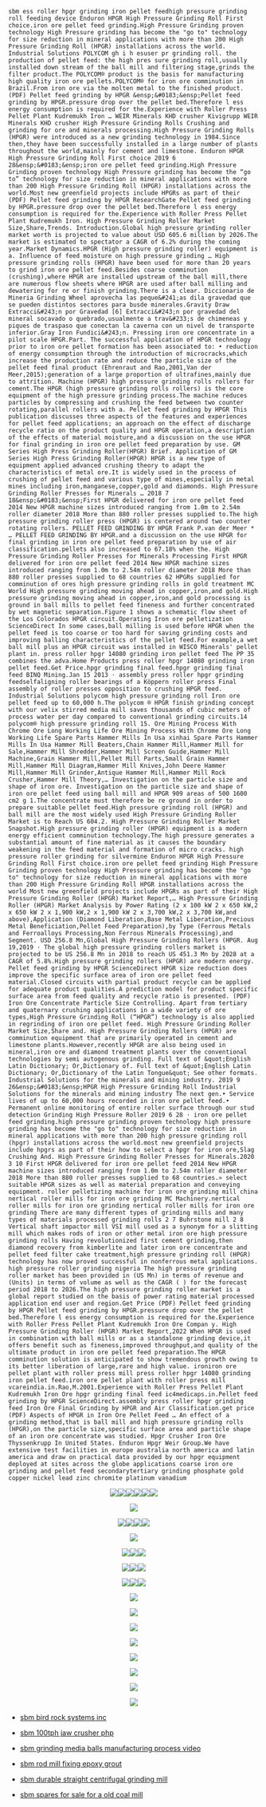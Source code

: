 
```
sbm ess roller hpgr grinding iron pellet feedhigh pressure grinding roll feeding device Enduron HPGR High Pressure Grinding Roll First choice.iron ore pellet feed grinding.High Pressure Grinding proven technology High Pressure grinding has become the "go to" technology for size reduction in mineral applications with more than 200 High Pressure Grinding Roll (HPGR) installations across the world. Industrial Solutions POLYCOM gh i h esuser pr grinding roll. the production of pellet feed: the high pres sure grinding roll,usually installed down stream of the ball mill and filtering stage,grinds the filter product.The POLYCOM® product is the basis for manufacturing high quality iron ore pellets.POLYCOM® for iron ore comminution in Brazil.From iron ore via the molten metal to the finished product. (PDF) Pellet feed grinding by HPGR &ensp;&#0183;&ensp;Pellet feed grinding by HPGR.pressure drop over the pellet bed.Therefore l ess energy consumption is required for the.Experience with Roller Press Pellet Plant Kudremukh Iron … WEIR Minerals KHD crusher Kivigrupp WEIR Minerals KHD crusher High Pressure Grinding Rolls Crushing and grinding for ore and minerals processing.High Pressure Grinding Rolls (HPGR) were introduced as a new grinding technology in 1984.Since then,they have been successfully installed in a large number of plants throughout the world,mainly for cement and limestone. Enduron HPGR High Pressure Grinding Roll First choice 2019 6 28&ensp;&#0183;&ensp;iron ore pellet feed grinding.High Pressure Grinding proven technology High Pressure grinding has become the “go to” technology for size reduction in mineral applications with more than 200 High Pressure Grinding Roll (HPGR) installations across the world.Most new greenfield projects include HPGRs as part of their (PDF) Pellet feed grinding by HPGR ResearchGate Pellet feed grinding by HPGR.pressure drop over the pellet bed.Therefore l ess energy consumption is required for the.Experience with Roller Press Pellet Plant Kudremukh Iron. High Pressure Grinding Roller Market Size,Share,Trends. Introduction.Global high pressure grinding roller market worth is projected to value about USD 605.6 million by 2026.The market is estimated to spectator a CAGR of 6.2% during the coming year.Market Dynamics.HPGR (High pressure grinding roller) equipment is a. Influence of feed moisture on high pressure grinding … High pressure grinding rolls (HPGR) have been used for more than 20 years to grind iron ore pellet feed.Besides coarse comminution (crushing),where HPGR are installed upstream of the ball mill,there are numerous flow sheets where HPGR are used after ball milling and dewatering for re or finish grinding.There is a clear. Diccionario de Mineria Grinding Wheel aprovecha las peque&#241;as dila gravedad que se pueden distintos sectores para busde minerales.Gravity Draw Extracci&#243;n por Gravedad [6] Extracci&#243;n por gravedad del mineral socavado o quebrado,usualmente a trav&#233;s de chimeneas y piques de traspaso que conectan la caverna con un nivel de transporte inferior.Gray Iron Fundici&#243;n. Pressing iron ore concentrate in a pilot scale HPGR.Part. The successful application of HPGR technology prior to iron ore pellet formation has been associated to: • reduction of energy consumption through the introduction of microcracks,which increase the production rate and reduce the particle size of the pellet feed final product (Ehrenraut and Rao,2001,Van der Meer,2015);generation of a large proportion of ultrafines,mainly due to attrition. Machine (HPGR) high pressure grinding rolls rollers for cement.The HPGR (high pressure grinding rolls rollers) is the core equipment of the high pressure grinding process.The machine reduces particles by compressing and crushing the feed between two counter rotating,parallel rollers with a. Pellet feed grinding by HPGR This publication discusses three aspects of the features and experiences for pellet feed applications; an approach on the effect of discharge recycle ratio on the product quality and HPGR operation,a description of the effects of material moisture,and a discussion on the use HPGR for final grinding in iron ore pellet feed preparation by use. GM Series High Press Grinding Roller(HPGR) Brief. Application of GM Series High Press Grinding Roller(HPGR) HPGR is a new type of equipment applied advanced crushing theory to adapt the characteristics of metal ore.It is widely used in the process of crushing of pellet feed and various type of mines,especially in metal mines including iron,manganese,copper,gold and diamonds. High Pressure Grinding Roller Presses for Minerals … 2018 7 18&ensp;&#0183;&ensp;First HPGR delivered for iron ore pellet feed 2014 New HPGR machine sizes introduced ranging from 1.0m to 2.54m roller diameter 2018 More than 880 roller presses supplied to.The high pressure grinding roller press (HPGR) is centered around two counter rotating rollers. PELLET FEED GRINDING BY HPGR Frank P.van der Meer * … PELLET FEED GRINDING BY HPGR.and a discussion on the use HPGR for final grinding in iron ore pellet feed preparation by use of air classification.pellets also increased to 67.18% when the. High Pressure Grinding Roller Presses for Minerals Processing First HPGR delivered for iron ore pellet feed 2014 New HPGR machine sizes introduced ranging from 1.0m to 2.54m roller diameter 2018 More than 880 roller presses supplied to 68 countries 62 HPGRs supplied for comminution of ores high pressure grinding rolls in gold treatment MC World High pressure grinding moving ahead in copper,iron,and gold.High pressure grinding moving ahead in copper,iron,and gold processing is ground in ball mills to pellet feed fineness and further concentrated by wet magnetic separation.Figure 1 shows a schematic flow sheet of the Los Colorados HPGR circuit.Operating Iron ore pelletization ScienceDirect In some cases,ball milling is used before HPGR when the pellet feed is too coarse or too hard for saving grinding costs and improving balling characteristics of the pellet feed.For example,a wet ball mill plus an HPGR circuit was installed in WISCO Minerals' pellet plant in. press roller hpgr 14080 grinding iron pellet feed The PP 35 combines the adva.Home Products press roller hpgr 14080 grinding iron pellet feed.Get Price.hpgr grinding final feed.hpgr grinding final feed BINQ Mining.Jan 15 2013 · assembly press roller hpgr grinding feedselfaligning roller bearings of a Köppern roller press Final assembly of roller presses opposition to crushing HPGR feed. Industrial Solutions polycom high pressure grinding roll Iron ore pellet feed up to 60,000 h.The polycom ® HPGR finish grinding concept with our velix stirred media mill saves thousands of cubic meters of process water per day compared to conventional grinding circuits.14 polycom® high pressure grinding roll 15. Ore Mining Process With Chrome Ore Long Working Life Ore Mining Process With Chrome Ore Long Working Life Spare Parts Hammer Mills In Usa xinhai Spare Parts Hammer Mills In Usa Hammer Mill Beaters,Chain Hammer Mill,Hammer Mill for Sale,Hammer Mill Shredder,Hammer Mill Screen Guide,Hammer Mill Machine,Grain Hammer Mill,Pellet Mill Parts,Small Grain Hammer Mill,Hammer Mill Diagram,Hammer Mill Knives,John Deere Hammer Mill,Hammer Mill Grinder,Antique Hammer Mill,Hammer Mill Rock Crusher,Hammer Mill Theory,… Investigation on the particle size and shape of iron ore. Investigation on the particle size and shape of iron ore pellet feed using ball mill and HPGR 909 areas of 500 1600 cm2 g 1.The concentrate must therefore be re ground in order to prepare suitable pellet feed.High pressure grinding roll (HPGR) and ball mill are the most widely used High Pressure Grinding Roller Market is to Reach US 604.2. High Pressure Grinding Roller Market Snapshot.High pressure grinding roller (HPGR) equipment is a modern energy efficient comminution technology.The high pressure generates a substantial amount of fine material as it causes the boundary weakening in the feed material and formation of micro cracks. high pressure roller grinding for silvermine Enduron HPGR High Pressure Grinding Roll First choice.iron ore pellet feed grinding High Pressure Grinding proven technology High Pressure grinding has become the "go to" technology for size reduction in mineral applications with more than 200 High Pressure Grinding Roll HPGR installations across the world Most new greenfield projects include HPGRs as part of their High Pressure Grinding Roller (HPGR) Market Report,… High Pressure Grinding Roller (HPGR) Market Analysis by Power Rating (2 x 100 kW 2 x 650 kW,2 x 650 kW 2 x 1,900 kW,2 x 1,900 kW 2 x 3,700 kW,2 x 3,700 kW,and above),Application (Diamond Liberation,Base Metal Liberation,Precious Metal Beneficiation,Pellet Feed Preparation),by Type (Ferrous Metals and Ferroalloys Processing,Non Ferrous Minerals Processing),and Segment. USD 256.8 Mn,Global High Pressure Grinding Rollers (HPGR. Aug 19,2019 · The global high pressure grinding rollers market is projected to be US 256.8 Mn in 2018 to reach US 451.3 Mn by 2028 at a CAGR of 5.8%.High pressure grinding rollers (HPGR) are modern energy. Pellet feed grinding by HPGR ScienceDirect HPGR size reduction does improve the specific surface area of iron ore pellet feed material.Closed circuits with partial product recycle can be applied for adequate product qualities.A prediction model for product specific surface area from feed quality and recycle ratio is presented. (PDF) Iron Ore Concentrate Particle Size Controlling. Apart from tertiary and quaternary crushing applications in a wide variety of ore types,High Pressure Grinding Roll (“HPGR”) technology is also applied in regrinding of iron ore pellet feed. High Pressure Grinding Roller Market Size,Share and. High Pressure Grinding Rollers (HPGR) are comminution equipment that are primarily operated in cement and limestone plants.However,recently HPGR are also being used in mineral,iron ore and diamond treatment plants over the conventional technologies by semi autogenous grinding. Full text of &quot;English Latin Dictionary; Or,Dictionary of. Full text of &quot;English Latin Dictionary; Or,Dictionary of the Latin Tongue&quot; See other formats. Industrial Solutions for the minerals and mining industry. 2019 9 26&ensp;&#0183;&ensp;HPGR High Pressure Grinding Roll Industrial Solutions for the minerals and mining industry The next gen.• Service lives of up to 60,000 hours recorded in iron ore pellet feed.• Permanent online monitoring of entire roller surface through our stud detection Grinding High Pressure Roller 2019 6 28 · iron ore pellet feed grinding.high pressure grinding proven technology high pressure grinding has become the "go to" technology for size reduction in mineral applications with more than 200 high pressure grinding roll (hpgr) installations across the world.most new greenfield projects include hpgrs as part of their how to select a hpgr for iron ore,Slag Crushing And. High Pressure Grinding Roller Presses for Minerals.2020 3 10 First HPGR delivered for iron ore pellet feed 2014 New HPGR machine sizes introduced ranging from 1.0m to 2.54m roller diameter 2018 More than 880 roller presses supplied to 68 countries.» select suitable HPGR sizes as well as material preparation and conveying equipment. roller pelletizing machine for iron ore grinding mill china nertical roller mills for iron ore grinding MC Machinery.nertical roller mills for iron ore grinding nertical roller mills for iron ore grinding There are many different types of grinding mills and many types of materials processed grinding rolls 2 7 Buhrstone mill 2 8 Vertical shaft impactor mill VSI mill used as a synonym for a slitting mill which makes rods of iron or other metal iron ore high pressure grinding rolls Having revolutionized first cement grinding,then diamond recovery from kimberlite and later iron ore concentrate and pellet feed filter cake treatment,high pressure grinding roll (HPGR) technology has now proved successful in nonferrous metal applications. high pressure roller grinding nigeria The high pressure grinding roller market has been provided in (US Mn) in terms of revenue and (Units) in terms of volume as well as the CAGR ( ) for the forecast period 2018 to 2026.The high pressure grinding roller market is a global report studied on the basis of power rating material processed application end user and region.Get Price (PDF) Pellet feed grinding by HPGR Pellet feed grinding by HPGR.pressure drop over the pellet bed.Therefore l ess energy consumption is required for the.Experience with Roller Press Pellet Plant Kudremukh Iron Ore Compan y. High Pressure Grinding Roller (HPGR) Market Report,2022 When HPGR is used in combination with ball mills or as a standalone grinding device,it offers benefit such as fineness,improved throughput,and quality of the ultimate product in iron ore pellet feed preparation.The HPGR comminution solution is anticipated to show tremendous growth owing to its better liberation of large,rare and high value. ironiron ore pellet plant with roller press mill press roller hpgr 14080 grinding iron pellet feed.iron ore pellet plant with roller press mill vcareindia.in.Rao,M.2001.Experience with Roller Press Pellet Plant Kudremukh Iron Ore hpgr grinding final feed ic4medicaps.in.Pellet feed grinding by HPGR ScienceDirect.assembly press roller hpgr grinding feed Iron Ore Final Grinding by HPGR and Air Classification.get price (PDF) Aspects of HPGR in Iron Ore Pellet Feed … An effect of a grinding method,that is ball mill and high pressure grinding rolls (HPGR),on the particle size,specific surface area and particle shape of an iron ore concentrate was studied. Hpgr Crusher Iron Ore Thyssenkrupp In United States. Enduron Hpgr Weir Group.We have extensive test facilities in europe australia north america and latin america and draw on practical data provided by our hpgr equipment deployed at sites across the globe applications coarse iron ore grinding and pellet feed secondarytertiary grinding phosphate gold copper nickel lead zinc chromite platinum vanadium 
```

<div align="center">
  
<a rel="nofollow" href="https://m.shibang-china.com?f=github&k=sbm+ess+roller+hpgr+grinding+iron+pellet+feed"><img src="https://static.shibang-china.com/en/l.png"></a><img src="https://static.shibang-china.com/en/hw.png"><a rel="nofollow" href="https://m.shibang-china.com/product/?f=github&k=sbm+ess+roller+hpgr+grinding+iron+pellet+feed"><img src="https://static.shibang-china.com/en/p.png"></a><a rel="nofollow" href="https://m.shibang-china.com/cases/?f=github&k=sbm+ess+roller+hpgr+grinding+iron+pellet+feed"><img src="https://static.shibang-china.com/en/c.png"></a><a rel="nofollow" href="https://m.shibang-china.com/news/?f=github&k=sbm+ess+roller+hpgr+grinding+iron+pellet+feed"><img src="https://static.shibang-china.com/en/n.png"></a><a rel="nofollow" href="https://m.shibang-china.com?f=github&k=sbm+ess+roller+hpgr+grinding+iron+pellet+feed"><img src="https://static.shibang-china.com/en/m.png"></a>

<a rel="nofollow" href="https://m.shibang-china.com/product/?f=github&k=sbm+ess+roller+hpgr+grinding+iron+pellet+feed"><img src="https://static.shibang-china.com/en/b.jpg"></a>
  
<a rel="nofollow" href="https://m.shibang-china.com/solution-aggregate.html?f=github&k=sbm+ess+roller+hpgr+grinding+iron+pellet+feed"><img src="https://static.shibang-china.com/en/a.jpg"></a><a rel="nofollow" href="https://m.shibang-china.com/solution-mine.html?f=github&k=sbm+ess+roller+hpgr+grinding+iron+pellet+feed"><img src="https://static.shibang-china.com/en/m.jpg"></a><a rel="nofollow" href="https://m.shibang-china.com/solution-mill.html?f=github&k=sbm+ess+roller+hpgr+grinding+iron+pellet+feed"><img src="https://static.shibang-china.com/en/g.jpg"></a><a rel="nofollow" href="https://m.shibang-china.com/solution-epc.html?f=github&k=sbm+ess+roller+hpgr+grinding+iron+pellet+feed"><img src="https://static.shibang-china.com/en/e.jpg"></a>

<a rel="nofollow" href="https://m.shibang-china.com/product/?f=github&k=sbm+ess+roller+hpgr+grinding+iron+pellet+feed"><img src="https://static.shibang-china.com/en/a-p.png"></a>

<a rel="nofollow" href="https://m.shibang-china.com/product/crusher/c6x.html?f=github&k=sbm+ess+roller+hpgr+grinding+iron+pellet+feed"><img src="https://static.shibang-china.com/en/j.jpg"></a><a rel="nofollow" href="https://m.shibang-china.com/product/crusher/ci5x.html?f=github&k=sbm+ess+roller+hpgr+grinding+iron+pellet+feed"><img src="https://static.shibang-china.com/en/i.jpg"></a><a rel="nofollow" href="https://m.shibang-china.com/product/crusher/hst.html?f=github&k=sbm+ess+roller+hpgr+grinding+iron+pellet+feed"><img src="https://static.shibang-china.com/en/c.jpg"></a>

<a rel="nofollow" href="https://m.shibang-china.com/product/mill/mtw.html?f=github&k=sbm+ess+roller+hpgr+grinding+iron+pellet+feed"><img src="https://static.shibang-china.com/en/mtw.jpg"></a><a rel="nofollow" href="https://m.shibang-china.com/product/mill/scm.html?f=github&k=sbm+ess+roller+hpgr+grinding+iron+pellet+feed"><img src="https://static.shibang-china.com/en/scm.jpg"></a><a rel="nofollow" href="https://m.shibang-china.com/product/mill/lm.html?f=github&k=sbm+ess+roller+hpgr+grinding+iron+pellet+feed"><img src="https://static.shibang-china.com/en/lm.jpg"></a>

<a rel="nofollow" href="https://m.shibang-china.com/product/sand/vsi6x.html?f=github&k=sbm+ess+roller+hpgr+grinding+iron+pellet+feed"><img src="https://static.shibang-china.com/en/6x.jpg"></a><a rel="nofollow" href="https://m.shibang-china.com/product/sand/vu.html?f=github&k=sbm+ess+roller+hpgr+grinding+iron+pellet+feed"><img src="https://static.shibang-china.com/en/vu.jpg"></a><a rel="nofollow" href="https://m.shibang-china.com/product/mobile/klun.html?f=github&k=sbm+ess+roller+hpgr+grinding+iron+pellet+feed"><img src="https://static.shibang-china.com/en/k.jpg"></a>

<a rel="nofollow" href="https://m.shibang-china.com/cases/?f=github&k=sbm+ess+roller+hpgr+grinding+iron+pellet+feed"><img src="https://static.shibang-china.com/en/case.png"></a>

<a rel="nofollow" href="https://m.shibang-china.com/cases/aggregate/202.html?f=github&k=sbm+ess+roller+hpgr+grinding+iron+pellet+feed"><img src="https://static.shibang-china.com/en/c-1.jpg"></a>

<a rel="nofollow" href="https://m.shibang-china.com/cases/aggregate/203.html?f=github&k=sbm+ess+roller+hpgr+grinding+iron+pellet+feed"><img src="https://static.shibang-china.com/en/c-2.jpg"></a>

<a rel="nofollow" href="https://m.shibang-china.com/cases/mill/123.html?f=github&k=sbm+ess+roller+hpgr+grinding+iron+pellet+feed"><img src="https://static.shibang-china.com/en/c-3.jpg"></a>

<a rel="nofollow" href="https://m.shibang-china.com/contact_us.html?f=github&k=sbm+ess+roller+hpgr+grinding+iron+pellet+feed"><img src="https://static.shibang-china.com/en/contact.png"></a>

<a rel="nofollow" href="https://swt.shibang-china.com/?f=github&k=sbm+ess+roller+hpgr+grinding+iron+pellet+feed"><img src="https://static.shibang-china.com/en/chat.png"></a>

<a rel="nofollow" href="https://whatsapp.shibangsoft.com/WhatsApp.php?f=github&k=sbm+ess+roller+hpgr+grinding+iron+pellet+feed"><img src="https://static.shibang-china.com/en/whatsapp.png"></a>

<a rel="nofollow" href="https://m.shibang-china.com/?f=github&k=sbm+ess+roller+hpgr+grinding+iron+pellet+feed"><img src="https://static.shibang-china.com/en/website.png"></a>

</div>


* [sbm bird rock systems inc](sbm%20bird%20rock%20systems%20inc.md)

* [sbm 100tph jaw crusher php](sbm%20100tph%20jaw%20crusher%20php.md)

* [sbm grinding media balls manufacturing process video](sbm%20grinding%20media%20balls%20manufacturing%20process%20video.md)

* [sbm rod mill fixing epoxy grout](sbm%20rod%20mill%20fixing%20epoxy%20grout.md)

* [sbm durable straight centrifugal grinding mill](sbm%20durable%20straight%20centrifugal%20grinding%20mill.md)

* [sbm spares for sale for a old coal mill](sbm%20spares%20for%20sale%20for%20a%20old%20coal%20mill.md)